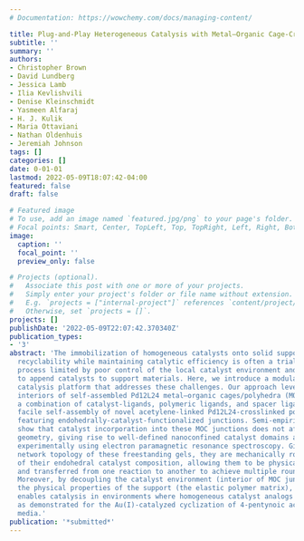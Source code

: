 ```yaml
---
# Documentation: https://wowchemy.com/docs/managing-content/

title: Plug-and-Play Heterogeneous Catalysis with Metal–Organic Cage-Crosslinked Polymers
subtitle: ''
summary: ''
authors:
- Christopher Brown
- David Lundberg
- Jessica Lamb
- Ilia Kevlishvili
- Denise Kleinschmidt
- Yasmeen Alfaraj
- H. J. Kulik
- Maria Ottaviani
- Nathan Oldenhuis
- Jeremiah Johnson
tags: []
categories: []
date: 0-01-01
lastmod: 2022-05-09T18:07:42-04:00
featured: false
draft: false

# Featured image
# To use, add an image named `featured.jpg/png` to your page's folder.
# Focal points: Smart, Center, TopLeft, Top, TopRight, Left, Right, BottomLeft, Bottom, BottomRight.
image:
  caption: ''
  focal_point: ''
  preview_only: false

# Projects (optional).
#   Associate this post with one or more of your projects.
#   Simply enter your project's folder or file name without extension.
#   E.g. `projects = ["internal-project"]` references `content/project/deep-learning/index.md`.
#   Otherwise, set `projects = []`.
projects: []
publishDate: '2022-05-09T22:07:42.370340Z'
publication_types:
- '3'
abstract: 'The immobilization of homogeneous catalysts onto solid supports to improve
  recyclability while maintaining catalytic efficiency is often a trial-and-error
  process limited by poor control of the local catalyst environment and few strategies
  to append catalysts to support materials. Here, we introduce a modular heterogenous
  catalysis platform that addresses these challenges. Our approach leverages the well-defined
  interiors of self-assembled Pd12L24 metal–organic cages/polyhedra (MOCs): through
  a combination of catalyst-ligands, polymeric ligands, and spacer ligands, we demonstrate
  facile self-assembly of novel acetylene-linked Pd12L24-crosslinked polymer gels
  featuring endohedrally-catalyst-functionalized junctions. Semi-empirical calculations
  show that catalyst incorporation into these MOC junctions does not affect their
  geometry, giving rise to well-defined nanoconfined catalyst domains as confirmed
  experimentally using electron paramagnetic resonance spectroscopy. Given the unique
  network topology of these freestanding gels, they are mechanically robust regardless
  of their endohedral catalyst composition, allowing them to be physically manipulated
  and transferred from one reaction to another to achieve multiple rounds of catalysis.
  Moreover, by decoupling the catalyst environment (interior of MOC junctions) from
  the physical properties of the support (the elastic polymer matrix), this strategy
  enables catalysis in environments where homogeneous catalyst analogs are not viable,
  as demonstrated for the Au(I)-catalyzed cyclization of 4-pentynoic acid in aqueous
  media.'
publication: '*submitted*'
---
```

